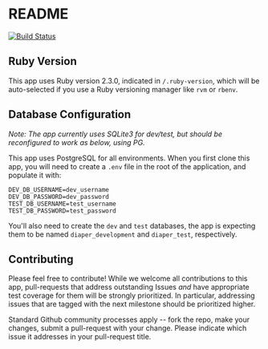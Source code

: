 # README

[![Build Status](https://travis-ci.org/rubyforgood/pdx_diaper.svg?branch=master)](https://travis-ci.org/rubyforgood/pdx_diaper)

## Ruby Version
This app uses Ruby version 2.3.0, indicated in `/.ruby-version`, which will be auto-selected if you use a Ruby versioning manager like `rvm` or `rbenv`.

## Database Configuration
*Note: The app currently uses SQLite3 for dev/test, but should be reconfigured to work as below, using PG.*

This app uses PostgreSQL for all environments. When you first clone this app, you will need to create a `.env` file in the root of the application, and populate it with:

```
DEV_DB_USERNAME=dev_username
DEV_DB_PASSWORD=dev_password
TEST_DB_USERNAME=test_username
TEST_DB_PASSWORD=test_password
```

You'll also need to create the `dev` and `test` databases, the app is expecting them to be named `diaper_development` and `diaper_test`, respectively.

## Contributing
Please feel free to contribute! While we welcome all contributions to this app, pull-requests that address outstanding Issues *and* have appropriate test coverage for them will be strongly prioritized. In particular, addressing issues that are tagged with the next milestone should be prioritized higher.

Standard Github community processes apply -- fork the repo, make your changes, submit a pull-request with your change. Please indicate which issue it addresses in your pull-request title.

